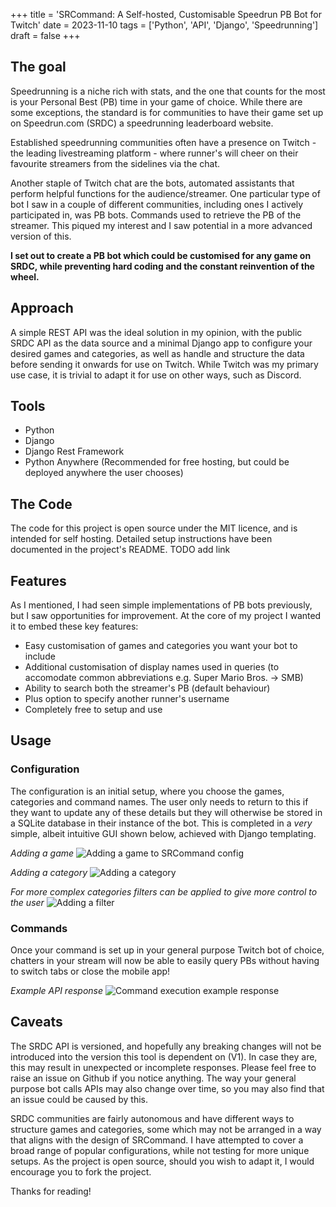 +++
title = 'SRCommand: A Self-hosted, Customisable Speedrun PB Bot for Twitch'
date = 2023-11-10
tags = ['Python', 'API', 'Django', 'Speedrunning']
draft = false
+++

## The goal
Speedrunning is a niche rich with stats, and the one that counts for the most is your Personal Best (PB) time in your game of choice. While there are some exceptions, the standard is for communities to have their game set up on Speedrun.com (SRDC) a speedrunning leaderboard website. 

Established speedrunning communities often have a presence on Twitch - the leading livestreaming platform - where runner's will cheer on their favourite streamers from the sidelines via the chat.

Another staple of Twitch chat are the bots, automated assistants that perform helpful functions for the audience/streamer. One particular type of bot I saw in a couple of different communities, including ones I actively participated in, was PB bots. Commands used to retrieve the PB of the streamer. This piqued my interest and I saw potential in a more advanced version of this.

**I set out to create a PB bot which could be customised for any game on SRDC, while preventing hard coding and the constant reinvention of the wheel.**

## Approach
A simple REST API was the ideal solution in my opinion, with the public SRDC API as the data source and a minimal Django app to configure your desired games and categories, as well as handle and structure the data before sending it onwards for use on Twitch. While Twitch was my primary use case, it is trivial to adapt it for use on other ways, such as Discord.

## Tools
- Python
- Django
- Django Rest Framework
- Python Anywhere (Recommended for free hosting, but could be deployed anywhere the user chooses)

## The Code
The code for this project is open source under the MIT licence, and is intended for self hosting. Detailed setup instructions have been documented in the project's README.
TODO add link

## Features
As I mentioned, I had seen simple implementations of PB bots previously, but I saw opportunities for improvement. At the core of my project I wanted it to embed these key features:
- Easy customisation of games and categories you want your bot to include
- Additional customisation of display names used in queries (to accomodate common abbreviations e.g. Super Mario Bros. -> SMB)
- Ability to search both the streamer's PB (default behaviour) 
- Plus option to specify another runner's username
- Completely free to setup and use

## Usage
### Configuration
The configuration is an initial setup, where you choose the games, categories and command names. The user only needs to return to this if they want to update any of these details but they will otherwise be stored in a SQLite database in their instance of the bot.
This is completed in a *very* simple, albeit intuitive GUI shown below, achieved with Django templating.

*Adding a game*
![Adding a game to SRCommand config](img/SRCommand_Game_Config.png)

*Adding a category*
![Adding a category](img/SRCommand_Game_Config.png)

*For more complex categories filters can be applied to give more control to the user*
![Adding a filter](img/SRCommand_Filter_Config.png)

### Commands
Once your command is set up in your general purpose Twitch bot of choice, chatters in your stream will now be able to easily query PBs without having to switch tabs or close the mobile app!

*Example API response*
![Command execution example response](img/SRCommand_Response.png)

## Caveats
The SRDC API is versioned, and hopefully any breaking changes will not be introduced into the version this tool is dependent on (V1). In case they are, this may result in unexpected or incomplete responses. Please feel free to raise an issue on Github if you notice anything. The way your general purpose bot calls APIs may also change over time, so you may also find that an issue could be caused by this.

SRDC communities are fairly autonomous and have different ways to structure games and categories, some which may not be arranged in a way that aligns with the design of SRCommand. I have attempted to cover a broad range of popular configurations, while not testing for more unique setups. As the project is open source, should you wish to adapt it, I would encourage you to fork the project.

Thanks for reading!